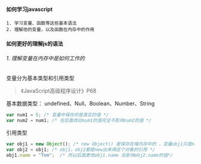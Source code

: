 #### 如何学习javascript

```
1. 学习变量、函数等这些基本语法
2. 理解他的变量，以及函数在内存中的作用
```

#### 如何更好的理解js的语法

###### 1. 理解变量在内存中是如何工作的

变量分为基本类型和引用类型
> 《JavaScript高级程序设计》P68

基本数据类型： undefined、Null、Boolean、Number、String

``` javascript
var num1 = 5; /* 变量中保存的是真实的值 */
var num2 = num1; /* 在后面改动num1的值完全不影响num2的值 */
```

引用类型

``` javascript
var obj1 = new Object(); /* new Object() 是保存在堆内存中的 ，变量obj1只是new出来得这个对象的引用*/
var obj2 = obj1; /* obj1，obj2都是new出来得这个对象的引用 */
obj1.name = "Tom";  /* 所以后面更改obj1.name 会影响obj2.name的值*/
```


